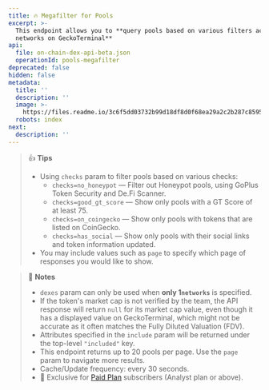 ```yaml
---
title: 🔥 Megafilter for Pools
excerpt: >-
  This endpoint allows you to **query pools based on various filters across all
  networks on GeckoTerminal**
api:
  file: on-chain-dex-api-beta.json
  operationId: pools-megafilter
deprecated: false
hidden: false
metadata:
  title: ''
  description: ''
  image: >-
    https://files.readme.io/3c6f5dd03732b99d18df8d0f68ea29a2c2b287c8595ef110a2db1a2c24872b39-API_-_megafilter.png
  robots: index
next:
  description: ''
---
```

> 👍 **Tips**
>
> * Using `checks` param to filter pools based on various checks:
>   * `checks=no_honeypot` — Filter out Honeypot pools, using GoPlus Token Security and De.Fi Scanner.
>   * `checks=good_gt_score` — Show only pools with a GT Score of at least 75.
>   * `checks=on_coingecko` — Show only pools with tokens that are listed on CoinGecko.
>   * `checks=has_social` — Show only pools with their social links and token information updated.
> * You may include values such as `page` to specify which page of responses you would like to show.

> 📘 **Notes**
>
> * `dexes` param can only be used when **only 1`networks`** is specified.
> * If the token's market cap is not verified by the team, the API response will return `null` for its market cap value, even though it has a displayed value on GeckoTerminal, which might not be accurate as it often matches the Fully Diluted Valuation (FDV).
> * Attributes specified in the `include` param will be returned under the top-level `"included"` key.
> * This endpoint returns up to 20 pools per page. Use the `page` param to navigate more results.
> * Cache/Update frequency: every 30 seconds.
> * 💼 Exclusive for [Paid Plan](https://www.coingecko.com/en/api/pricing) subscribers (Analyst plan or above).